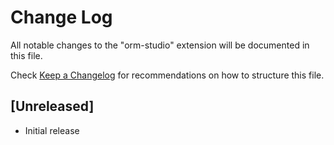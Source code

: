 # Change Log

All notable changes to the "orm-studio" extension will be documented in this file.

Check [Keep a Changelog](http://keepachangelog.com/) for recommendations on how to structure this file.

## [Unreleased]

- Initial release